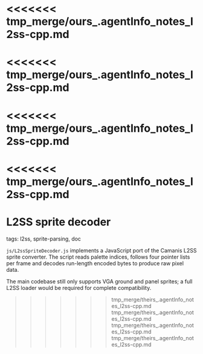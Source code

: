<<<<<<< tmp_merge/ours_.agentInfo_notes_l2ss-cpp.md
=======
<<<<<<< tmp_merge/ours_.agentInfo_notes_l2ss-cpp.md
=======
<<<<<<< tmp_merge/ours_.agentInfo_notes_l2ss-cpp.md
=======
<<<<<<< tmp_merge/ours_.agentInfo_notes_l2ss-cpp.md
=======
# L2SS sprite decoder

tags: l2ss, sprite-parsing, doc

`js/L2ssSpriteDecoder.js` implements a JavaScript port of the Camanis L2SS sprite converter. The script reads palette indices, follows four pointer lists per frame and decodes run-length encoded bytes to produce raw pixel data.

The main codebase still only supports VGA ground and panel sprites; a full L2SS loader would be required for complete compatibility.
>>>>>>> tmp_merge/theirs_.agentInfo_notes_l2ss-cpp.md
>>>>>>> tmp_merge/theirs_.agentInfo_notes_l2ss-cpp.md
>>>>>>> tmp_merge/theirs_.agentInfo_notes_l2ss-cpp.md
>>>>>>> tmp_merge/theirs_.agentInfo_notes_l2ss-cpp.md
